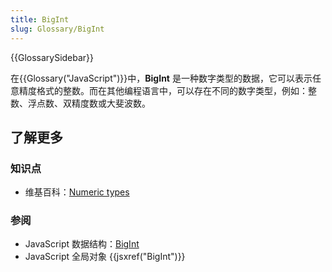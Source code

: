 ```yaml
---
title: BigInt
slug: Glossary/BigInt
---
```


{{GlossarySidebar}}

在{{Glossary("JavaScript")}}中，**BigInt** 是一种数字类型的数据，它可以表示任意精度格式的整数。而在其他编程语言中，可以存在不同的数字类型，例如：整数、浮点数、双精度数或大斐波数。

## 了解更多

### 知识点

- 维基百科：[Numeric types](https://zh.wikipedia.org/wiki/Data_type#Numeric_types)

### 参阅

- JavaScript 数据结构：[BigInt](/zh-CN/docs/Web/JavaScript/Data_structures#bigint_类型)
- JavaScript 全局对象 {{jsxref("BigInt")}}

